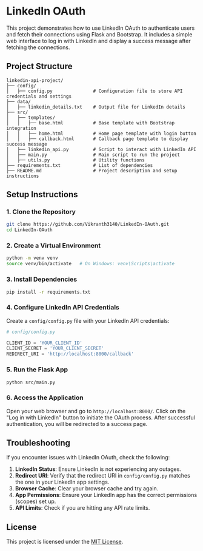 # LinkedIn OAuth

This project demonstrates how to use LinkedIn OAuth to authenticate users and fetch their connections using Flask and Bootstrap. It includes a simple web interface to log in with LinkedIn and display a success message after fetching the connections.

## Project Structure

```
linkedin-api-project/
├── config/
│   ├── config.py               # Configuration file to store API credentials and settings
├── data/
│   ├── linkedin_details.txt    # Output file for LinkedIn details
├── src/
│   ├── templates/
│   │   ├── base.html           # Base template with Bootstrap integration
│   │   ├── home.html           # Home page template with login button
│   │   ├── callback.html       # Callback page template to display success message
│   ├── linkedin_api.py         # Script to interact with LinkedIn API
│   ├── main.py                 # Main script to run the project
│   ├── utils.py                # Utility functions
├── requirements.txt            # List of dependencies
├── README.md                   # Project description and setup instructions
```

## Setup Instructions

### 1. Clone the Repository

```sh
git clone https://github.com/Vikranth3140/LinkedIn-OAuth.git
cd LinkedIn-OAuth
```

### 2. Create a Virtual Environment

```sh
python -m venv venv
source venv/bin/activate   # On Windows: venv\Scripts\activate
```

### 3. Install Dependencies

```sh
pip install -r requirements.txt
```

### 4. Configure LinkedIn API Credentials

Create a `config/config.py` file with your LinkedIn API credentials:

```python
# config/config.py

CLIENT_ID = 'YOUR_CLIENT_ID'
CLIENT_SECRET = 'YOUR_CLIENT_SECRET'
REDIRECT_URI = 'http://localhost:8000/callback'
```

### 5. Run the Flask App

```sh
python src/main.py
```

### 6. Access the Application

Open your web browser and go to `http://localhost:8000/`. Click on the "Log in with LinkedIn" button to initiate the OAuth process. After successful authentication, you will be redirected to a success page.

## Troubleshooting

If you encounter issues with LinkedIn OAuth, check the following:

1. **LinkedIn Status**: Ensure LinkedIn is not experiencing any outages.
2. **Redirect URI**: Verify that the redirect URI in `config/config.py` matches the one in your LinkedIn app settings.
3. **Browser Cache**: Clear your browser cache and try again.
4. **App Permissions**: Ensure your LinkedIn app has the correct permissions (scopes) set up.
5. **API Limits**: Check if you are hitting any API rate limits.

## License

This project is licensed under the [MIT License](LICENSE).